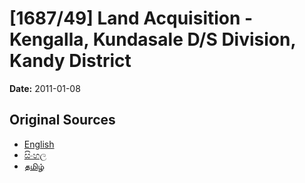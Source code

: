 # [1687/49] Land Acquisition - Kengalla, Kundasale D/S Division, Kandy District

**Date:** 2011-01-08

## Original Sources

- [English](https://documents.gov.lk/view/extra-gazettes/2011/1/1687-49_E.pdf)
- [සිංහල](https://documents.gov.lk/view/extra-gazettes/2011/1/1687-49_S.pdf)
- [தமிழ்](https://documents.gov.lk/view/extra-gazettes/2011/1/1687-49_T.pdf)
